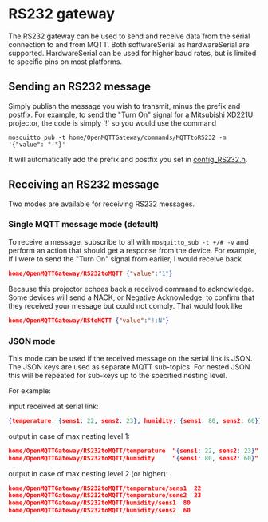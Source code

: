 # RS232 gateway

The RS232 gateway can be used to send and receive data from the serial connection to and from MQTT. Both softwareSerial as hardwareSerial are supported. HardwareSerial can be used for higher baud rates, but is limited to specific pins on most platforms.

## Sending an RS232 message

Simply publish the message you wish to transmit, minus the prefix and postfix. For example, to send the "Turn On" signal for a Mitsubishi XD221U projector, the code is simply '!' so you would use the command

`mosquitto_pub -t home/OpenMQTTGateway/commands/MQTTtoRS232 -m  '{"value": "!"}'`

It will automatically add the prefix and postfix you set in [config_RS232.h](https://github.com/1technophile/OpenMQTTGateway/blob/master/main/config_RS232.h).


## Receiving an RS232 message

Two modes are available for receiving RS232 messages.

### Single MQTT message mode (default)
To receive a message, subscribe to all with `mosquitto_sub -t +/# -v`
and perform an action that should get a response from the device. For example, If I were to send the "Turn On" signal from earlier, I would receive back

```json
home/OpenMQTTGateway/RS232toMQTT {"value":"1"}
```

Because this projector echoes back a received command to acknowledge. Some devices will send a NACK, or Negative Acknowledge, to confirm that they received your message but could not comply. That would look like

```json
home/OpenMQTTGateway/RStoMQTT {"value":"!:N"}
```

### JSON mode
This mode can be used if the received message on the serial link is JSON. The JSON keys are used as separate MQTT sub-topics. For nested JSON this will be repeated for sub-keys up to the specified nesting level.

For example:

input received at serial link:
```json
{temperature: {sens1: 22, sens2: 23}, humidity: {sens1: 80, sens2: 60}}
```


output in case of max nesting level 1:
```json
home/OpenMQTTGateway/RS232toMQTT/temperature  "{sens1: 22, sens2: 23}"
home/OpenMQTTGateway/RS232toMQTT/humidity     "{sens1: 80, sens2: 60}"
```

output in case of max nesting level 2 (or higher):
```json
home/OpenMQTTGateway/RS232toMQTT/temperature/sens1  22
home/OpenMQTTGateway/RS232toMQTT/temperature/sens2  23
home/OpenMQTTGateway/RS232toMQTT/humidity/sens1  80
home/OpenMQTTGateway/RS232toMQTT/humidity/sens2  60
```

